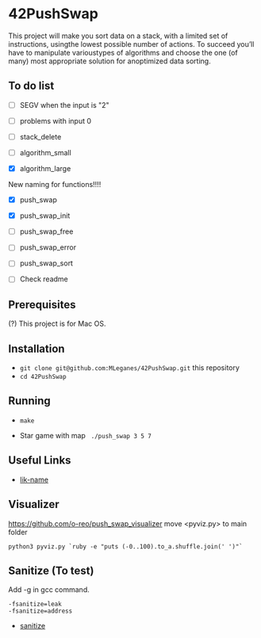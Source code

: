 # 42PushSwap

This project will make you sort data on a stack, with a limited set of instructions, usingthe lowest possible number of actions. To succeed you’ll have to manipulate varioustypes of algorithms and choose the one (of many) most appropriate solution for anoptimized data sorting.

## To do list
  
- [ ] 	SEGV when the input is "2"
- [ ] 	problems with input 0  
- [ ] 	stack_delete

- [ ] 	algorithm_small
- [x] 	algorithm_large

New naming for functions!!!!
- [X] 	push_swap
- [X] 	push_swap_init
- [ ] 	push_swap_free
- [ ] 	push_swap_error
- [ ] 	push_swap_sort
	
- [ ]   Check readme

## Prerequisites

(?) This project is for Mac OS.

## Installation

* `git clone git@github.com:MLeganes/42PushSwap.git` this repository
* `cd 42PushSwap`

## Running
 
* `make`

* Star game with map ``` ./push_swap 3 5 7```

## Useful Links

* [lik-name](https://link.example)


## Visualizer

https://github.com/o-reo/push_swap_visualizer
move <pyviz.py> to main folder
	
	python3 pyviz.py `ruby -e "puts (-0..100).to_a.shuffle.join(' ')"`


## Sanitize (To test)

Add -g in gcc command.

	-fsanitize=leak
	-fsanitize=address

* [sanitize](https://github.com/google/sanitizers/wiki/AddressSanitizerLeakSanitizer)